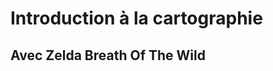 <!-- .slide: data-background="#444 url(assets/home.jpg)" data-background-size="cover" -->
# Introduction à la cartographie 

## Avec Zelda Breath Of The Wild 

